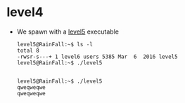 level4
======

*	We spawn with a [level5](source/level5) executable
	```console
	level5@RainFall:~$ ls -l 
	total 8
	-rwsr-s---+ 1 level6 users 5385 Mar  6  2016 level5
	level5@RainFall:~$ ./level5 


	level5@RainFall:~$ ./level5 
	qweqweqwe
	qweqweqwe
	```